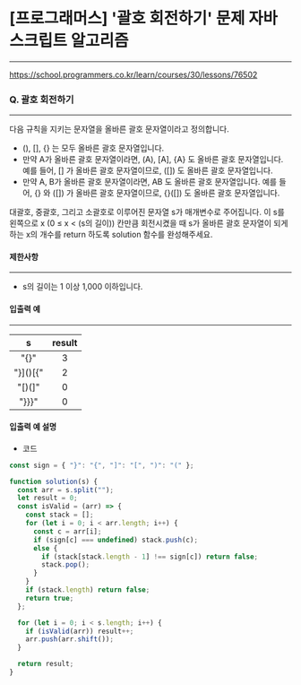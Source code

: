 # [프로그래머스] '괄호 회전하기' 문제 자바스크립트 알고리즘

---

https://school.programmers.co.kr/learn/courses/30/lessons/76502

### Q. 괄호 회전하기

---

다음 규칙을 지키는 문자열을 올바른 괄호 문자열이라고 정의합니다.

- (), [], {} 는 모두 올바른 괄호 문자열입니다.
- 만약 A가 올바른 괄호 문자열이라면, (A), [A], {A} 도 올바른 괄호 문자열입니다. 예를 들어, [] 가 올바른 괄호 문자열이므로, ([]) 도 올바른 괄호 문자열입니다.
- 만약 A, B가 올바른 괄호 문자열이라면, AB 도 올바른 괄호 문자열입니다. 예를 들어, {} 와 ([]) 가 올바른 괄호 문자열이므로, {}([]) 도 올바른 괄호 문자열입니다.

대괄호, 중괄호, 그리고 소괄호로 이루어진 문자열 s가 매개변수로 주어집니다. 이 s를 왼쪽으로 x (0 ≤ x < (s의 길이)) 칸만큼 회전시켰을 때 s가 올바른 괄호 문자열이 되게 하는 x의 개수를 return 하도록 solution 함수를 완성해주세요.

#### 제한사항

---

- s의 길이는 1 이상 1,000 이하입니다.

#### 입출력 예

---

|    s     | result |
| :------: | :----: |
| "[](){}" |   3    |
| "}]()[{" |   2    |
|  "[)(]"  |   0    |
|  "}}}"   |   0    |

#### 입출력 예 설명

- 코드

```js
const sign = { "}": "{", "]": "[", ")": "(" };

function solution(s) {
  const arr = s.split("");
  let result = 0;
  const isValid = (arr) => {
    const stack = [];
    for (let i = 0; i < arr.length; i++) {
      const c = arr[i];
      if (sign[c] === undefined) stack.push(c);
      else {
        if (stack[stack.length - 1] !== sign[c]) return false;
        stack.pop();
      }
    }
    if (stack.length) return false;
    return true;
  };

  for (let i = 0; i < s.length; i++) {
    if (isValid(arr)) result++;
    arr.push(arr.shift());
  }

  return result;
}
```
